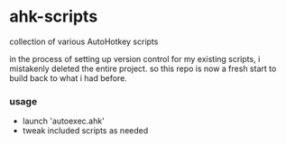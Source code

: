 # ahk-scripts

collection of various AutoHotkey scripts

in the process of setting up version control for my existing scripts, i mistakenly deleted the entire project. so this repo is now a fresh start to build back to what i had before.

### usage

- launch 'autoexec.ahk'
- tweak included scripts as needed
